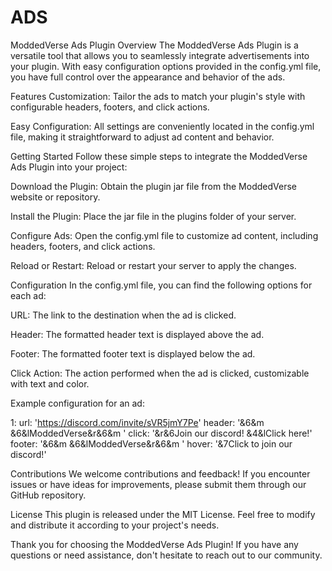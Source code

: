 # ADS
ModdedVerse Ads Plugin
Overview
The ModdedVerse Ads Plugin is a versatile tool that allows you to seamlessly integrate advertisements into your plugin. With easy configuration options provided in the config.yml file, you have full control over the appearance and behavior of the ads.

Features
Customization: Tailor the ads to match your plugin's style with configurable headers, footers, and click actions.

Easy Configuration: All settings are conveniently located in the config.yml file, making it straightforward to adjust ad content and behavior.

Getting Started
Follow these simple steps to integrate the ModdedVerse Ads Plugin into your project:

Download the Plugin: Obtain the plugin jar file from the ModdedVerse website or repository.

Install the Plugin: Place the jar file in the plugins folder of your server.

Configure Ads: Open the config.yml file to customize ad content, including headers, footers, and click actions.

Reload or Restart: Reload or restart your server to apply the changes.

Configuration
In the config.yml file, you can find the following options for each ad:

URL: The link to the destination when the ad is clicked.

Header: The formatted header text is displayed above the ad.

Footer: The formatted footer text is displayed below the ad.

Click Action: The action performed when the ad is clicked, customizable with text and color.

Example configuration for an ad:

1:
  url: 'https://discord.com/invite/sVR5jmY7Pe'
  header: '&6&m        &6&lModdedVerse&r&6&m           '
  click: '&r&6Join our discord! &4&lClick here!'
  footer: '&6&m        &6&lModdedVerse&r&6&m           '
  hover: '&7Click to join our discord!'
  
Contributions
We welcome contributions and feedback! If you encounter issues or have ideas for improvements, please submit them through our GitHub repository.

License
This plugin is released under the MIT License. Feel free to modify and distribute it according to your project's needs.

Thank you for choosing the ModdedVerse Ads Plugin! If you have any questions or need assistance, don't hesitate to reach out to our community.




